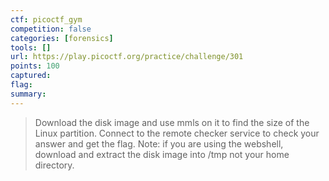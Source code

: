 ```yaml
---
ctf: picoctf_gym
competition: false
categories: [forensics]
tools: []
url: https://play.picoctf.org/practice/challenge/301
points: 100
captured: 
flag: 
summary:
---
```


 > Download the disk image and use mmls on it to find the size of the Linux partition. Connect to the remote checker service to check your answer and get the flag. Note: if you are using the webshell, download and extract the disk image into /tmp not your home directory.